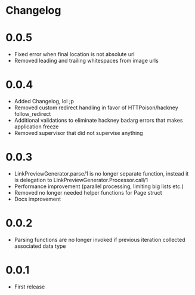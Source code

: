 # Changelog

# 0.0.5

* Fixed error when final location is not absolute url
* Removed leading and trailing whitespaces from image urls

# 0.0.4

* Added Changelog, lol ;p
* Removed custom redirect handling in favor of HTTPoison/hackney follow_redirect
* Additional validations to eliminate hackney badarg errors that makes application freeze
* Removed supervisor that did not supervise anything

# 0.0.3

* LinkPreviewGenerator.parse/1 is no longer separate function, instead it is delegation to LinkPreviewGenerator.Processor.call/1
* Performance improvement (parallel processing, limiting big lists etc.)
* Removed no longer needed helper functions for Page struct
* Docs improvement

# 0.0.2

* Parsing functions are no longer invoked if previous iteration collected associated data type

# 0.0.1

* First release
